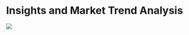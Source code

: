 # Insights and Market Trend Analysis
<img src="https://www.everreadybusinessconsulting.com/wp-content/uploads/2021/04/reasech.png">
